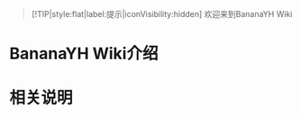 > [!TIP|style:flat|label:提示|iconVisibility:hidden]
> 欢迎来到BananaYH Wiki

# BananaYH Wiki介绍  <!-- {docsify-ignore-all} -->





# 相关说明
